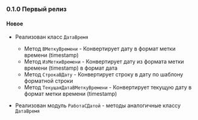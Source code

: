 ### 0.1.0 Первый релиз

#### Новое

* Реализован класс `ДатаВремя`
  * Метод `ВМеткуВремени` - Конвертирует дату в формат метки времени (timestamp)
  * Метод `ИзМеткиВремени` - Конвертирует дату из формата метки времени (timestamp) в формат дата
  * Метод `СтрокаВДату` - Конвертирует строку в дату по шаблону форматной строки
  * Метод `ТекущаяДатаВМеткуВремени` - Конвертирует текущую дату в формат метки времени (timestamp)

* Реализован модуль `РаботаСДатой` - методы аналогичные классу `ДатаВремя`

